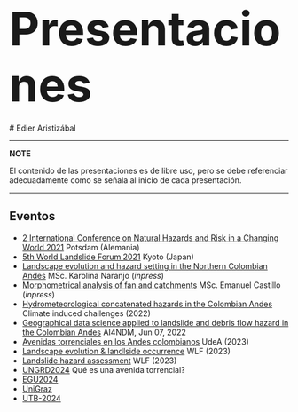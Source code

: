 <h1>
  <a style="font-size: 3em;">Presentaciones</a>
</h1>
# Edier Aristizábal

---
**NOTE**

El contenido de las presentaciones es de libre uso, pero se debe referenciar adecuadamente como se señala al inicio de cada presentación.

---

## Eventos

* [2 International Conference on Natural Hazards and Risk in a Changing World 2021](/NatHaz2021.html) Potsdam (Alemania)
* [5th World Landslide Forum 2021](/WLF2021.html) Kyoto (Japan)
* [Landscape evolution and hazard setting in the Northern Colombian Andes](/LandscapeEvolution&Hazard.html) MSc. Karolina Naranjo (*inpress*)
* [Morphometrical analysis of fan and catchments](/fanCatchment.html) MSc. Emanuel Castillo (*inpress*)
* [Hydrometeorological concatenated hazards in the Colombian Andes](/DAAD.html) Climate induced challenges (2022)
* [Geographical data science applied to landslide and debris flow hazard in the Colombian Andes](/AI4NDM.html) AI4NDM, Jun 07, 2022
* [Avenidas torrenciales en los Andes colombianos](/AvenidasTorrenciales.html) UdeA (2023)
* [Landscape evolution & landlside occurrence](/6WLF_S5_7.html) WLF (2023)  
* [Landslide hazard assessment](/6WLF_S4_3.html) WLF (2023)
* [UNGRD2024](/UNGRD2024.html) Qué es una avenida torrencial?
* [EGU2024](/EGU2024.html)
* [UniGraz](/Graz2024.html)
* [UTB-2024](/UTB2024.html)






